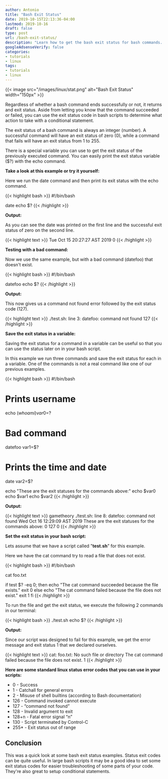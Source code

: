 ```yaml
---
author: Antonio
title: "Bash Exit Status"
date: 2019-10-15T22:13:36-04:00
lastmod: 2019-10-16
draft: false
type: post
url: /bash-exit-status/
description: "Learn how to get the bash exit status for bash commands. Follow this tutorial which will teach you how to get the exit status codes for any bash commands."
googleAdsenseVerify: false
categories:
- tutorials
- linux
tags:
- tutorials
- linux
---
```


{{< image src="/images/linux/stat.png" alt="Bash Exit Status" width="150px" >}}

Regardless of whether a bash command ends successfully or not, it returns and exit status. Aside from letting you know that the command succeeded or failed, you can use the exit status code in bash scripts to determine what action to take with a conditional statement.

<!--more-->

The exit status of a bash command is always an integer (number). A successful command will have an exit status of zero (0), while a command that fails will have an exit status from 1 to 255.

There is a special variable you can use to get the exit status of the previously executed command. You can easily print the exit status variable ($?) with the echo command.

**Take a look at this example or try it yourself:**

Here we run the date command and then print its exit status with the echo command.

{{< highlight bash >}}
#!/bin/bash

date
echo $?
{{< /highlight >}}

**Output:**

As you can see the date was printed on the first line and the successful exit status of zero on the second line.

{{< highlight text >}}
Tue Oct 15 20:27:27 AST 2019
0
{{< /highlight >}}

**Testing with a bad command:**

Now we use the same example, but with a bad command (datefoo) that doesn't exist.

{{< highlight bash >}}
#!/bin/bash

datefoo
echo $?
{{< /highlight >}}

**Output:**

This now gives us a command not found error followed by the exit status code (127).

{{< highlight text >}}
./test.sh: line 3: datefoo: command not found
127
{{< /highlight >}}

**Save the exit status in a variable:**

Saving the exit status for a command in a variable can be useful so that you can use the status later on in your bash script.

In this example we run three commands and save the exit status for each in a variable. One of the commands is not a real command like one of our previous examples.

{{< highlight bash >}}
#!/bin/bash

# Prints username
echo $(whoami)
var0=$?

# Bad command
datefoo
var1=$?

# Prints the time and date
date
var2=$?

echo "These are the exit statuses for the commands above:"
echo $var0
echo $var1
echo $var2
{{< /highlight >}}

**Output:**

{{< highlight text >}}
gametheory
./test.sh: line 8: datefoo: command not found
Wed Oct 16 12:29:09 AST 2019
These are the exit statuses for the commands above:
0
127
0
{{< /highlight >}}

**Set the exit status in your bash script:**

Lets assume that we have a script called "**test.sh**" for this example.

Here we have the cat command try to read a file that does not exist.

{{< highlight bash >}}
#!/bin/bash

cat foo.txt

if test $? -eq 0; then
  echo "The cat command succeeded because the file exists."
  exit 0
else
  echo "The cat command failed because the file does not exist."
  exit 1
fi
{{< /highlight >}}

To run the file and get the exit status, we execute the following 2 commands in our terminal:

{{< highlight bash >}}
./test.sh
echo $?
{{< /highlight >}}

**Output:**

Since our script was designed to fail for this example, we get the error message and exit status 1 that we declared ourselves.

{{< highlight text >}}
cat: foo.txt: No such file or directory
The cat command failed because the file does not exist.
1
{{< /highlight >}}

**Here are some standard linux status error codes that you can use in your scripts:**

- 0 - Success
- 1 - Catchall for general errors
- 2 - Misuse of shell builtins (according to Bash documentation)
- 126 - Command invoked cannot execute
- 127 - “command not found”
- 128 - Invalid argument to exit
- 128+n - Fatal error signal “n”
- 130 - Script terminated by Control-C
- 255\* - Exit status out of range

## **Conclusion**

This was a quick look at some bash exit status examples. Status exit codes can be quite useful. In large bash scripts it may be a good idea to set some exit status codes for easier troubleshooting of some parts of your code. They're also great to setup conditional statements.
